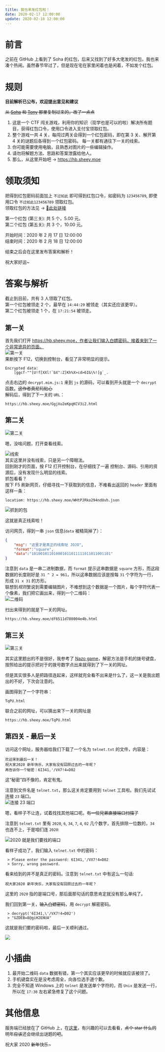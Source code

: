 ```yaml
---
title: 我也来发红包啦！
date: 2020-02-17 12:00:00
update: 2020-02-18 12:00:00
---
```


# 前言
之前在 GitHub 上看到了 Soha 的红包，后来又找到了好多大佬发的红包，我也来凑个热闹。虽然春节早过了，但是现在宅在家里闲着也是闲着，不如发个红包。

<!--more-->

# 规则
**目前解析已公布，欢迎提出意见和建议**  

~~从 [Soha](https://soha.moe/post/find-soha-red-packet-2020.html) 和 [Tony](https://www.ouorz.com/594) 那里复制过来的，改了一点点~~
1. 这是一个 CTF 闯关游戏，利用你的知识（现学也是可以的啦）解决所有题目，获得红包口令，使用口令进入支付宝领取红包。
2. 整个游戏一共 4 关，每闯过两关会得到一个红包密码，即在第 3 关、解开第 4 关的谜题后各得到一个红包密码。 每一关都有通往下一关的线索。
3. 你可能需要使用电脑，且熟悉对图片的一些编辑操作。
4. 请勿将解题方法、思路和答案泄露给他人。
5. 那么，从这里开始吧 → https://hb.sheey.moe

# 领取须知
把得到红包密码前面加上 `不过如此` 即可得到红包口令，如密码为 `123456789`, 即使用口令 `不过如此123456789` 领取红包。  
领取红包的方法见 → [🔗此处链接](https://jingyan.baidu.com/article/5553fa8288eb6c65a239340f.html)

第一个红包 (第三关): 共 5 个，5.00 元。  
第二个红包 (第五关): 共 3 个，10.00 元。

开始时间：2020 年 2 月 17 日 12:00:00  
结束时间：2020 年 2 月 18 日 12:00:00

结束之后会在这里发布答案和解析！

祝大家好运~

# 答案与解析

截止到目前，共有 3 人领取了红包。  
第一个红包被领走 2 个，最早在 `14:44:29` 被领走（其实还应该更早）。  
第二个红包被领走 1 个，在 `17:21:54` 被领走。

## 第一关
首先我们打开 https://hb.sheey.moe，作者让我们输入白嫖密码，接着来到了一个非常诡异的页面。  
![第一关](https://sheey-blog-resources.oss-cn-hangzhou.aliyuncs.com/images/lvl-1-sc.png)  
果断按下 F12，切换到控制台，看见了非常明显的提示。  
```
Encrypted data:
	[ggcf-""[U!f[XXl!`bX":Z]Kh%X>cd>6I&\%![g`_.
```
点击右边的 `decrypt.mim.js:1` 来到 `js` 的源码，可以看到开头就是一个 `decrypt` 函数。~~这作者真尼玛贴心~~  
解码后，得到了下一关的 `URL`：
```
https://hb.sheey.moe/GgjXu2eKpqKCV3i2.html
```
## 第二关
![第二关](https://sheey-blog-resources.oss-cn-hangzhou.aliyuncs.com/images/lvl-2-sc.png)

嗯，没啥问题，打开查看线索。

![线索](https://sheey-blog-resources.oss-cn-hangzhou.aliyuncs.com/images/clue-sc.png)  
其实这里并没有线索，只是另一个障眼法。  
回到刚才的页面，按 F12 打开控制台，在仔细找了一遍 控制台、源码、引用的资源后，没有发现什么明显的线索。  
抓包看看？  
按下 F5 刷新网页，仔细寻找一下获取到的信息，不难看出返回的 `header` 里面有这样一条：
```
locatiom: https://hb.sheey.moe/WHtPJRko294ndUvh.json
```
![抓到的包](https://sheey-blog-resources.oss-cn-hangzhou.aliyuncs.com/images/lvl-2-capture.png)

这就是真正线索啦！

访问网页，得到一串 `json` 信息(`data` 被精简掉了）：

```json
{
    "msg": "这里才是真正的线索哒 JOJO",
    "format":"square",
    "data":"101001011010001011011111011011001101"
}
```

注意到 `data` 是一串二进制数据，而 `format` 提示这串数据是 `square` 方形，而这段数据的长度刚好是 `31 ^ 2 = 961`，所以这串数据应该是按每 `31` 个字符为一行，形成 `31 x 31` 的方形。  
联想到*规则*里说到需要编辑图片，不难想到这个数据是一个图片，每个字符代表一个像素，我们把它画出来，得到一个二维码：  
![二维码](https://sheey-blog-resources.oss-cn-hangzhou.aliyuncs.com/images/lvl-2-qrcode.png)

扫出来得到的就是下一关的网址。  
```
https://hb.sheey.moe/df6511d788004e4b.html
```

## 第三关

![第三关](https://sheey-blog-resources.oss-cn-hangzhou.aliyuncs.com/images/lvl-3-sc.png)

其实这里题出的不是很好，我参考了 [Nazo game](http://nazo.one-story.cn/)，解密方法是手机的拨号键盘，按照给出的提示把对于的拨号数字点出来就得到了下一关的网址。

但是其实很多人是把路径连起来，这样就完全看不出来是什么了，这一关是我出题出的不好，下次会注意的。

画图得到了一个字符串：
```
TqPU.html
```
联合之前的网址，可以猜出来下一关的网址是
```
https://hb.sheey.moe/TqPU.html
```

## 第四关 - 最后一关
访问这个网址，服务器给我们下载了一个名为 `telnet.txt` 的文件，内容是：  
```
欢迎来到最后一关！
祝大家2020 新年快乐，大家有没有回顾过去的一年呢？
再告诉你一个秘密：6I341,'/VX7!4=D02
```
这“秘密”四不像的，肯定有鬼。

注意到文件名是 `telnet.txt`，那么这关肯定要用到 `telnet` 工具啦。我们先试试连接 `23` 端口。  
![连接 23 端口](https://sheey-blog-resources.oss-cn-hangzhou.aliyuncs.com/images/lvl-4-telnet-1.png)

嗯，看样子不让连，试着找找其他端口呢。~~有一位兄弟直接端口扫描了~~

注意到 `telnet.txt` 里有 `2020`, `6`, `34`, `7`, `4`, `02` 几个数字，首先排除一位数的，`34` 也连不上，于是咱们连 `2020`:  

![2020 就是我们要找的端口](https://sheey-blog-resources.oss-cn-hangzhou.aliyuncs.com/images/lvl-4-telnet-2.png)

看样子成功了，我们输入 `telnet.txt` 中的密码：
```
 > Please enter the password: 6I341,'/VX7!4=D02
 > Sorry, wrong password.
```

看来给到的并不是真正的密码。注意到  `telnet.txt` 中有这么一句话:
```
祝大家2020 新年快乐，大家有没有回顾过去的一年呢？
```
这里的 `2020` 指的是端口号，那后面那句话的意思肯定就没有那么单纯了。

我们回到第一关，~~输入白嫖密码~~，用 `decrypt` 解密密码。
```
 > decrypt('6I341,\'/VX7!4=D02')
 > "GZDEB=8@giH2ENUA"
```
这就是我们要的密码啦，最后一关顺利通过。

![](https://sheey-blog-resources.oss-cn-hangzhou.aliyuncs.com/images/lvl-4-telnet-3.png)

# 小插曲
1. 最开始二维码 `data` 数据有错，第一个其实应该更早的时候就应该被领了。
2. 手机键盘实在是没考虑周全，向各位选手道个歉。
3. 完全不知道 Windows 上的 `telnet` 是发送单个字符的，而 `Unix` 是发送一行，所以在 `17:30` 左右紧急修复了这个问题。

# 其他信息
服务端已经放在了 GitHub 上，在[这里](https://github.com/Sheey11/hongbao-2020)，有兴趣的可以去看看，~~点个 star 什么的~~  
明年~~应该~~还会继续出谜题的~~吧~~。

祝大家 2020 ~~新年~~快乐~